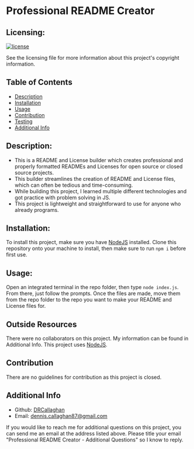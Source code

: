 # Professional README Creator

  ## Licensing:
  [![license](https://img.shields.io/badge/license-MIT_License-blue)](https://shields.io/)

  See the licensing file for more information about this project's copyright information.

  ## Table of Contents
  - [Description](#description)
  - [Installation](#installation)
  - [Usage](#usage)
  - [Contribution](#contribution)
  - [Testing](#testing)
  - [Additional Info](#additional-info)

  ## Description:
  - This is a README and License builder which creates professional and properly formatted READMEs and Licenses for open source or closed source projects.
  - This builder streamlines the creation of README and License files, which can often be tedious and time-consuming.
  - While building this project, I learned multiple different technologies and got practice with problem solving in JS.
  - This project is lightweight and straightforward to use for anyone who already programs.

  ## Installation:
  To install this project, make sure you have [NodeJS](https://nodejs.org/en) installed. Clone this repository onto your machine to install, then make sure to run `npm i` before first use.

  ## Usage:
  Open an integrated terminal in the repo folder, then type `node index.js`. From there, just follow the prompts. Once the files are made, move them from the repo folder to the repo you want to make your README and License files for.

  ## Outside Resources
  There were no collaborators on this project. My information can be found in Additional Info.
  This project uses [NodeJS](https://nodejs.org/en).
  

  ## Contribution
  There are no guidelines for contribution as this project is closed.

  ## Additional Info
  - Github: [DRCallaghan](https://github.com/DRCallaghan)
  - Email: dennis.callaghan87@gmail.com

  If you would like to reach me for additional questions on this project, you can send me an email at the address listed above. Please title your email "Professional README Creator - Additional Questions" so I know to reply.